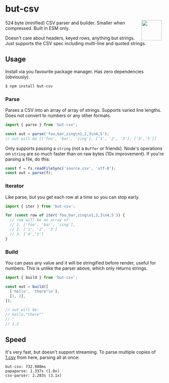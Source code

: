 # but-csv

<img src="https://storage.googleapis.com/hwhistlr.appspot.com/assets/but-csv.png" width="64" height="64" align="right" hspace="8" />

524 byte (minified) CSV parser and builder.
Smaller when compressed.
Built in ESM only.

Doesn't care about headers, keyed rows, anything but strings.
Just supports the CSV spec including multi-line and quoted strings.

## Usage

Install via you favourite package manager.
Has zero dependencies (obviously).

```bash
$ npm install but-csv
```

### Parse

Parses a CSV into an array of array of strings.
Supports varied line lengths.
Does not convert to numbers or any other formats.

```js
import { parse } from 'but-csv';

const out = parse('foo,bar,zing\n1,2,3\n4,5');
// out will be [['foo', 'bar', 'zing'], ['1', '2', '3'], ['4','5']]
```

Only supports passing a `string` (not a `Buffer` or friends).
Node's operations on `string` are so much faster than on raw bytes (10x improvement).
If you're parsing a file, do this:

```js
const f = fs.readFileSync('source.csv', 'utf-8');
const out = parse(f);
```

### Iterator

Like parse, but you get each row at a time so you can stop early.

```js
import { iter } from 'but-csv';

for (const row of iter('foo,bar,zing\n1,2,3\n4,5')) {
  // row will be an array of:
  // 1. ['foo', 'bar', 'zing'],
  // 2. ['1', '2', '3']
  // 3. ['4','5']
}
```

### Build

You can pass any value and it will be stringified before render, useful for numbers.
This is unlike the parser above, which only returns strings.

```js
import { build } from 'but-csv';

const out = build([
  ['hello', 'there"\n'],
  [1, 2],
]);

// out will be:
// hello,"there""
// "
// 1,2
```

## Speed

It's very fast, but doesn't support streaming.
To parse multiple copies of [1.csv](https://github.com/Keyang/csvbench/blob/master/1.csv) from here, parsing all at once:

```
but-csv: 732.908ms
papaparse: 1.337s (1.8x)
csv-parser: 2.283s (3.1x)
```
